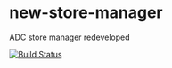# new-store-manager
ADC store manager redeveloped

[![Build Status](https://travis-ci.org/walsamlee/new-store-manager.svg?branch=master)](https://travis-ci.org/walsamlee/new-store-manager)
